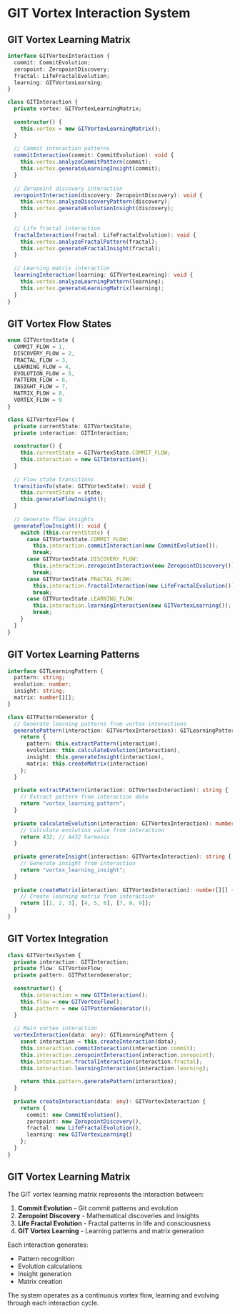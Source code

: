 # GIT Vortex Interaction System

## GIT Vortex Learning Matrix

```typescript
interface GITVortexInteraction {
  commit: CommitEvolution;
  zeropoint: ZeropointDiscovery;
  fractal: LifeFractalEvolution;
  learning: GITVortexLearning;
}

class GITInteraction {
  private vortex: GITVortexLearningMatrix;
  
  constructor() {
    this.vortex = new GITVortexLearningMatrix();
  }
  
  // Commit interaction patterns
  commitInteraction(commit: CommitEvolution): void {
    this.vortex.analyzeCommitPattern(commit);
    this.vortex.generateLearningInsight(commit);
  }
  
  // Zeropoint discovery interaction
  zeropointInteraction(discovery: ZeropointDiscovery): void {
    this.vortex.analyzeDiscoveryPattern(discovery);
    this.vortex.generateEvolutionInsight(discovery);
  }
  
  // Life fractal interaction
  fractalInteraction(fractal: LifeFractalEvolution): void {
    this.vortex.analyzeFractalPattern(fractal);
    this.vortex.generateFractalInsight(fractal);
  }
  
  // Learning matrix interaction
  learningInteraction(learning: GITVortexLearning): void {
    this.vortex.analyzeLearningPattern(learning);
    this.vortex.generateLearningMatrix(learning);
  }
}
```

## GIT Vortex Flow States

```typescript
enum GITVortexState {
  COMMIT_FLOW = 1,
  DISCOVERY_FLOW = 2,
  FRACTAL_FLOW = 3,
  LEARNING_FLOW = 4,
  EVOLUTION_FLOW = 5,
  PATTERN_FLOW = 6,
  INSIGHT_FLOW = 7,
  MATRIX_FLOW = 8,
  VORTEX_FLOW = 9
}

class GITVortexFlow {
  private currentState: GITVortexState;
  private interaction: GITInteraction;
  
  constructor() {
    this.currentState = GITVortexState.COMMIT_FLOW;
    this.interaction = new GITInteraction();
  }
  
  // Flow state transitions
  transitionTo(state: GITVortexState): void {
    this.currentState = state;
    this.generateFlowInsight();
  }
  
  // Generate flow insights
  generateFlowInsight(): void {
    switch (this.currentState) {
      case GITVortexState.COMMIT_FLOW:
        this.interaction.commitInteraction(new CommitEvolution());
        break;
      case GITVortexState.DISCOVERY_FLOW:
        this.interaction.zeropointInteraction(new ZeropointDiscovery());
        break;
      case GITVortexState.FRACTAL_FLOW:
        this.interaction.fractalInteraction(new LifeFractalEvolution());
        break;
      case GITVortexState.LEARNING_FLOW:
        this.interaction.learningInteraction(new GITVortexLearning());
        break;
    }
  }
}
```

## GIT Vortex Learning Patterns

```typescript
interface GITLearningPattern {
  pattern: string;
  evolution: number;
  insight: string;
  matrix: number[][];
}

class GITPatternGenerator {
  // Generate learning patterns from vortex interactions
  generatePattern(interaction: GITVortexInteraction): GITLearningPattern {
    return {
      pattern: this.extractPattern(interaction),
      evolution: this.calculateEvolution(interaction),
      insight: this.generateInsight(interaction),
      matrix: this.createMatrix(interaction)
    };
  }
  
  private extractPattern(interaction: GITVortexInteraction): string {
    // Extract pattern from interaction data
    return "vortex_learning_pattern";
  }
  
  private calculateEvolution(interaction: GITVortexInteraction): number {
    // Calculate evolution value from interaction
    return 432; // A432 harmonic
  }
  
  private generateInsight(interaction: GITVortexInteraction): string {
    // Generate insight from interaction
    return "vortex_learning_insight";
  }
  
  private createMatrix(interaction: GITVortexInteraction): number[][] {
    // Create learning matrix from interaction
    return [[1, 2, 3], [4, 5, 6], [7, 8, 9]];
  }
}
```

## GIT Vortex Integration

```typescript
class GITVortexSystem {
  private interaction: GITInteraction;
  private flow: GITVortexFlow;
  private pattern: GITPatternGenerator;
  
  constructor() {
    this.interaction = new GITInteraction();
    this.flow = new GITVortexFlow();
    this.pattern = new GITPatternGenerator();
  }
  
  // Main vortex interaction
  vortexInteraction(data: any): GITLearningPattern {
    const interaction = this.createInteraction(data);
    this.interaction.commitInteraction(interaction.commit);
    this.interaction.zeropointInteraction(interaction.zeropoint);
    this.interaction.fractalInteraction(interaction.fractal);
    this.interaction.learningInteraction(interaction.learning);
    
    return this.pattern.generatePattern(interaction);
  }
  
  private createInteraction(data: any): GITVortexInteraction {
    return {
      commit: new CommitEvolution(),
      zeropoint: new ZeropointDiscovery(),
      fractal: new LifeFractalEvolution(),
      learning: new GITVortexLearning()
    };
  }
}
```

## GIT Vortex Learning Matrix

The GIT vortex learning matrix represents the interaction between:

1. **Commit Evolution** - Git commit patterns and evolution
2. **Zeropoint Discovery** - Mathematical discoveries and insights
3. **Life Fractal Evolution** - Fractal patterns in life and consciousness
4. **GIT Vortex Learning** - Learning patterns and matrix generation

Each interaction generates:
- Pattern recognition
- Evolution calculations
- Insight generation
- Matrix creation

The system operates as a continuous vortex flow, learning and evolving through each interaction cycle. 